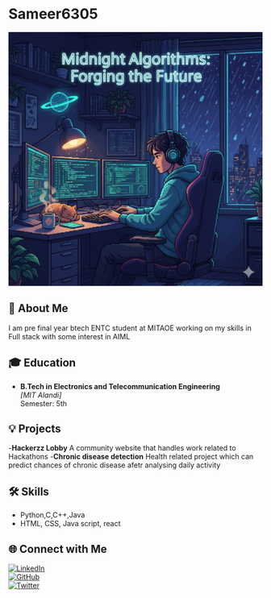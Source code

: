 # Sameer6305  

![Midnight Algorithms: Forging the Future](git.image.png)

## 👋 About Me  
I am pre final year btech ENTC student at MITAOE working on my skills in Full stack with some interest in AIML 

## 🎓 Education  
- **B.Tech in Electronics and Telecommunication Engineering**  
  *[MIT Alandi]*  
  Semester: 5th   

## 💡 Projects  
-**Hackerzz Lobby** A community website that handles work related to Hackathons
-**Chronic disease detection** Health related project which can predict chances of chronic disease afetr analysing daily activity

## 🛠️ Skills   
- Python,C,C++,Java
- HTML, CSS, Java script, react

## 🌐 Connect with Me  
[![LinkedIn](https://img.shields.io/badge/LinkedIn-Connect-blue?style=flat&logo=linkedin)](your-linkedin-url)  
[![GitHub](https://img.shields.io/badge/GitHub-Profile-black?style=flat&logo=github)](your-github-url)  
[![Twitter](https://img.shields.io/badge/Twitter-Follow-blue?style=flat&logo=twitter)](your-twitter-url)  
